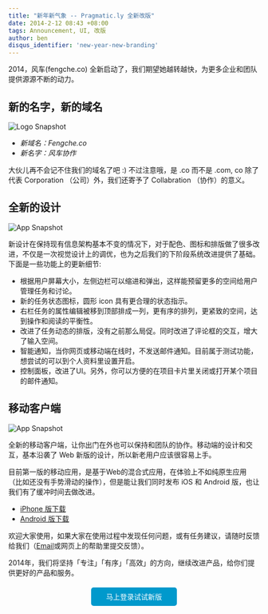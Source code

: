 ```yaml
---
title: "新年新气象 -- Pragmatic.ly 全新改版"
date: 2014-2-12 08:43 +08:00
tags: Announcement, UI, 改版
author: ben
disqus_identifier: 'new-year-new-branding'
---
```


2014，风车(fengche.co) 全新启动了，我们期望她越转越快，为更多企业和团队提供源源不断的动力。

## 新的名字，新的域名

![Logo Snapshot](new-year-new-branding/logo-snapshot.png)
 
  * _新域名：Fengche.co_
  * _新名字：风车协作_

大伙儿再不会记不住我们的域名了吧 :) 不过注意哦，是 .co 而不是 .com, co 除了代表 Corporation （公司）外，我们还寄予了 Collabration （协作）的意义。

## 全新的设计

![App Snapshot](new-year-new-branding/2014-version-app-snapshot.png)

新设计在保持现有信息架构基本不变的情况下，对于配色、图标和排版做了很多改进，不仅是一次视觉设计上的调优，也为之后我们的下阶段系统改进提供了基础。下面是一些功能上的更新细节:

 * 根据用户屏幕大小，左侧边栏可以缩进和弹出，这样能预留更多的空间给用户管理任务和讨论。
 * 新的任务状态图标，圆形 icon 具有更合理的状态指示。
 * 右栏任务的属性编辑被移到顶部排成一列，更有序的排列，更紧致的空间，达到操作和阅读的平衡性。
 * 改进了任务动态的排版，没有之前那么局促。同时改进了评论框的交互，增大了输入空间。
 * 智能通知，当你网页或移动端在线时，不发送邮件通知。目前属于测试功能，想尝试的可以到个人资料里设置开启。
 * 控制面板，改进了UI。另外，你可以方便的在项目卡片里关闭或打开某个项目的邮件通知。


## 移动客户端

![App Snapshot](new-year-new-branding/new-mobile-snapshot.jpg)

全新的移动客户端，让你出门在外也可以保持和团队的协作。移动端的设计和交互，基本沿袭了 Web 新版的设计，所以新老用户应该很容易上手。

目前第一版的移动应用，是基于Web的混合式应用，在体验上不如纯原生应用（比如还没有手势滑动的操作），但是能让我们同时发布 iOS 和 Android 版，也让我们有了缓冲时间去做改进。 

 * [iPhone 版下载](https://itunes.apple.com/cn/app/fengche.co-ke-hu-duan/id790013753?mt=8)
 * [Android 版下载](https://fengche.co/apps/fengche.apk)
 
欢迎大家使用，如果大家在使用过程中发现任何问题，或有任务建议，请随时反馈给我们（[Email](mailto:support@fengche.co)或网页上的帮助里提交反馈）。

2014年，我们将坚持「专注」「有序」「高效」的方向，继续改进产品，给你们提供更好的产品和服务。


<p style="text-align:center;margin: 2em auto;">
  <a href="https://fengche.co/login" style="color:#fff;background:#09c;padding:10px 30px;border-radius:5px;text-decoration:none" target="_blank">
马上登录试试新版
</a>

   
